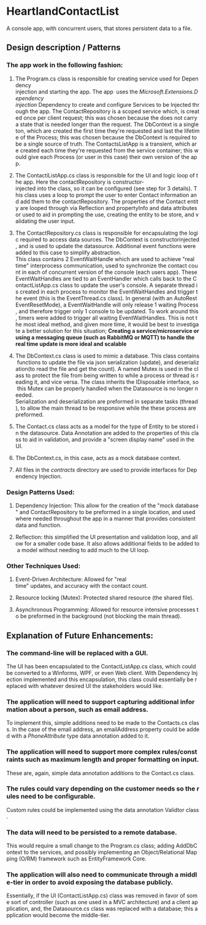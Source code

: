 # HeartlandContactList
A console app, with concurrent users, that stores persistent data to a file.

## Design description / Patterns
### The app work in the following fashion:
1. The Program.cs class is responsible for creating service used for Dependency injection and starting the app. The app  uses the *Microsoft.Extensions.Dependency injection* Dependency to create and configure Services to be Injected through the app. The ContactRepository is a scoped service which, is created once per client request; this was chosen because the does not carry a state that is needed longer than the request. The DbContext is a singleton, which are created the first time they're requested and last the lifetime of the Process; this was chosen because the DbContext is required to be a single source of truth. The ContactsListApp is a transient, which are created each time they're requested from the service container; this would give each Process (or user in this case) their own version of the app.

2. The ContactiListApp.cs class is responsible for the UI and logic loop of the app. Here the contactRepository is constructor-injected into the class, so it can be configured (see step for 3 details). This class uses a loop to prompt the user to enter Contact information and add them to the contactRepository. The properties of the Contact entity are looped through via Reflection and propertyInfo and data attributes or used to aid in prompting the use, creating the entity to be store, and validating the user input.

3. The ContactRepository.cs class is responsible for encapsulating the logic required to access data sources. The DbContext is constructorinjected, and is used to update the datasource. Additional event functions were added to this case to simplify abstraction. This class contains 2 EventWaitHandle which are used to achieve "real time" interprocess communication, used to synchronize the contact count in each of concurrent version of the console (each users app). These EventWaitHandles are tied to an EventHandler which calls back to the ContactListApp.cs class to update the user's console. A separate thread is created in each process to monitor the EventWaitHandles and trigger the event (this is the EventThread.cs class). In general (with an AutoRest EventResetMode), a EventWaitHandle will only release 1 waiting Process, and therefore trigger only 1 console to be updated. To work around this, timers were added to trigger all waiting EventWaitHandles. This is not the most ideal method, and given more time, it would be best to investigate a better solution for this situation; **Creating a service/microservice or using a messaging queue (such as RabbitMQ or MQTT) to handle the real time update is more ideal and scalable**

4. The DbContext.cs class is used to mimic a database. This class contains functions to update the file via json serialization (update), and deserialization(to read the file and get the count). A named Mutex is used in the class to protect the file from being written to while a process or thread is reading it, and vice versa. The class inherits the IDisposable interface, so this Mutex can be properly handled when the Datasource is no longer needed. Serialization and deserialization are preformed in separate tasks (thread), to allow the main thread to be responsive while the these process are preformed.

5. The Contact.cs class acts as a model for the type of Entity to be stored in the datasource. Data Annotation are added to the properties of this class to aid in validation, and provide a "screen display name" used in the UI.

6. The DbContext.cs, in this case, acts as a mock database context.

7. All files in the *contracts* directory are used to provide interfaces for Dependency Injection.

### Design Patterns Used:
1. Dependency Injection: This allow for the creation of the "mock database" and ContactRepository to be preformed in a single location, and used where needed throughout the app in a manner that provides consistent data and function.

2. Reflection: this simplified the UI presentation and validation loop, and allow for a smaller code base. It also allows additional fields to be added to a model without needing to add much to the UI loop.

### Other Techniques Used:
1. Event-Driven Architecture: Allowed for "real time" updates, and accuracy with the contact count.
 
2. Resource locking (Mutex): Protected shared resource (the shared file).

3. Asynchronous Programming: Allowed for resource intensive processes to be preformed in the background (not blocking the main thread).

## Explanation of Future Enhancements:
### The command-line will be replaced with a GUI.
The UI has been encapsulated to the ContactListApp.cs class, which could be converted to a Winforms, WPF, or even Web client. With Dependency Injection implemented and this encapsulation, this class could essentially be replaced with whatever desired UI the stakeholders would like.

### The application will need to support capturing additional information about a person, such as email address.
To implement this, simple additions need to be made to the Contacts.cs class. In the case of the email address, an emailAddress property could be added with a *PhoneAttribute* type data annotation added to it.

### The application will need to support more complex rules/constraints such as maximum length and proper formatting on input.
These are, again, simple data annotation additions to the Contact.cs class.

### The rules could vary depending on the customer needs so the rules need to be configurable.
Custom rules could be implemented using the data annotation Validtor class.

### The data will need to be persisted to a remote database.
This would require a small change to the Program.cs class; adding AddDbContext to the services, and possibly implementing an Object/Relational Mapping (O/RM) framework such as EntityFramework Core.

### The application will also need to communicate through a middle-tier in order to avoid exposing the database publicly.
Essentially, if the UI (ContactListApp.cs) class was removed in favor of some sort of controller (such as one used in a MVC architecture) and a client application, and, the Datasource.cs class was replaced with a database; this application would become the middle-tier.
